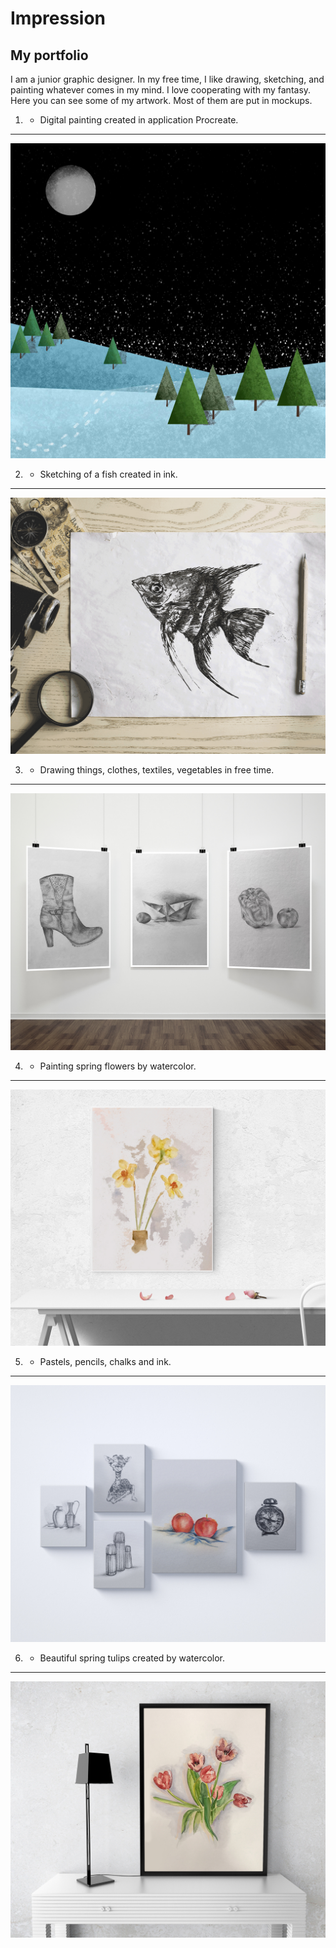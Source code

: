 # Impression

## My portfolio

I am a junior graphic designer. In my free time, I like drawing, sketching, and painting whatever comes in my mind. I love cooperating with my fantasy. Here you can see some of my artwork. Most of them are put in mockups.

1. - Digital painting created in application Procreate.
---
![image](00-composition/img/1.jpg)

2. - Sketching of a fish created in ink.
---
![image](00-composition/img/2.jpg)

3. - Drawing things, clothes, textiles, vegetables in free time.
---
![image](00-composition/img/3.jpg)

4. - Painting spring flowers by watercolor.
---
![image](00-composition/img/4.jpg)

5. - Pastels, pencils, chalks and ink.
---
![image](00-composition/img/5.jpg)

6. - Beautiful spring tulips created by watercolor.
---
![image](00-composition/img/6.jpg)

